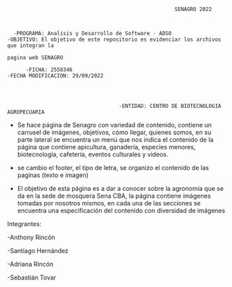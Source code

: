 
                                                          SENAGRO 2022

    
     
      -PROGRAMA: Analisis y Desarrollo de Software - ADSO                    -OBJETIVO: El objetivo de este repositorio es evidenciar los archivos que integran la 
                                                                                pagina web SENAGRO                                                                                
            
          -FICHA: 2558346                                                      -FECHA MODIFICACION: 29/09/2022
          
          
          
   
                                        -ENTIDAD: CENTRO DE BIOTECNOLOGIA AGROPECUARIA    
                                                   
         

- Se hace página de Senagro con variedad de contenido, contiene un carrusel de imágenes, objetivos,  cómo llegar, quienes somos, en su parte lateral se encuentra un menú que nos indica el contenido de la página que contiene apicultura, ganadería, especies menores, biotecnología, cafetería, eventos culturales y videos.


- se cambio el footer, el tipo de letra, se organizo el contenido de las paginas (texto e imagen) 


 
- El objetivo de esta página es a dar a conocer sobre la agronomía que se da en la sede de mosquera Sena CBA, la página contiene imágenes tomadas por nosotros mismos, en cada una de las secciones se encuentra una especificación del contenido con diversidad de imágenes 


Integrantes:

-Anthony Rincón 

-Santiago Hernández

-Adriana Rincón

-Sebastián Tovar
